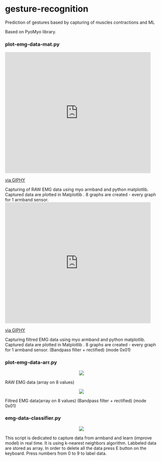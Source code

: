 # gesture-recognition
Prediction of gestures based by capturing of muscles contractions and ML

Based on PyoMyo library.

### plot-emg-data-mat.py
<iframe src="https://giphy.com/embed/M4q78uavYRvMCujwwf" width="480" height="400" frameBorder="0" class="giphy-embed" allowFullScreen></iframe><p><a href="https://giphy.com/gifs/M4q78uavYRvMCujwwf">via GIPHY</a></p>
Capturing of RAW EMG data using myo armband and python matplotlib.
Captured data are plotted in Matplotlib .  8 graphs are created - every graph for 1 armband sensor.

<iframe src="https://giphy.com/embed/M4q78uavYRvMCujwwf" width="480" height="400" frameBorder="0" class="giphy-embed" allowFullScreen></iframe><p><a href="https://giphy.com/gifs/M4q78uavYRvMCujwwf">via GIPHY</a></p>
Capturing filtred EMG data using myo armband and python matplotlib.
Captured data are plotted in Matplotlib .  8 graphs are created - every graph for 1 armband sensor.
(Bandpass filter + rectified) (mode 0x01)

### plot-emg-data-arr.py
<p align="center">
<img src="https://user-images.githubusercontent.com/49062638/140205893-b74ea059-c285-4f72-9635-e165c32f0d19.png"/>
</p>
RAW EMG data (array on 8 values)

<p align="center">
<img src="https://user-images.githubusercontent.com/49062638/140199268-85fbd995-0382-468f-b3e8-53aca5298c2e.png"/>
</p>
Filtred EMG data(array on 8 values) (Bandpass filter + rectified) (mode 0x01)

### emg-data-classifier.py
<p align="center">
<img src="https://user-images.githubusercontent.com/49062638/140199707-048817b8-9bdd-4de5-bb9d-872aa89da0d0.png"/>
</p>
This script is dedicated to capture data from armband 
and learn (improve model) in real time.
It is using k-nearest neighbors algorithm.
Labbeled data are stored as array.
In order to delete all the data press E button on the keyboard.
Press numbers from 0 to 9 to label data.


